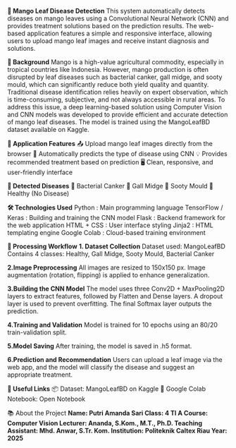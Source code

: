 **🍃 Mango Leaf Disease Detection**
This system automatically detects diseases on mango leaves using a Convolutional Neural Network (CNN) and provides treatment solutions based on the prediction results. The web-based application features a simple and responsive interface, allowing users to upload mango leaf images and receive instant diagnosis and solutions.

**📖 Background**
Mango is a high-value agricultural commodity, especially in tropical countries like Indonesia. However, mango production is often disrupted by leaf diseases such as bacterial canker, gall midge, and sooty mould, which can significantly reduce both yield quality and quantity.
Traditional disease identification relies heavily on expert observation, which is time-consuming, subjective, and not always accessible in rural areas. To address this issue, a deep learning-based solution using Computer Vision and CNN models was developed to provide efficient and accurate detection of mango leaf diseases. The model is trained using the MangoLeafBD dataset available on Kaggle.

**📸 Application Features**
📤 Upload mango leaf images directly from the browser
🧠 Automatically predicts the type of disease using CNN
💡 Provides recommended treatment based on prediction
🖥️ Clean, responsive, and user-friendly interface

**🧠 Detected Diseases**
🦠 Bacterial Canker
🐛 Gall Midge
🍄 Sooty Mould
🌿 Healthy (No Disease)

**🛠️ Technologies Used**
Python : Main programming language
TensorFlow / Keras : Building and training the CNN model
Flask	: Backend framework for the web application
HTML + CSS : User interface styling
Jinja2 : HTML templating engine
Google Colab : Cloud-based training environment

**🧪 Processing Workflow**
**1. Dataset Collection**
Dataset used: MangoLeafBD
Contains 4 classes: Healthy, Gall Midge, Sooty Mould, Bacterial Canker

**2.Image Preprocessing**
All images are resized to 150x150 px. Image augmentation (rotation, flipping) is applied to enhance generalization.

**3.Building the CNN Model**
The model uses three Conv2D + MaxPooling2D layers to extract features, followed by Flatten and Dense layers. A dropout layer is used to prevent overfitting. The final Softmax layer outputs the prediction.

**4.Training and Validation**
Model is trained for 10 epochs using an 80/20 train-validation split.

**5.Model Saving**
After training, the model is saved in .h5 format.

**6.Prediction and Recommendation**
Users can upload a leaf image via the web app, and the model will classify the disease and suggest an appropriate treatment.

**🔗 Useful Links**
📦 Dataset: MangoLeafBD on Kaggle
📓 Google Colab Notebook: Open Notebook

📚 About the Project
**Name: Putri Amanda Sari
Class: 4 TI A
Course: Computer Vision
Lecturer: Ananda, S.Kom., M.T., Ph.D.
Teaching Assistant: Mhd. Anwar, S.Tr. Kom.
Institution: Politeknik Caltex Riau
Year: 2025**

